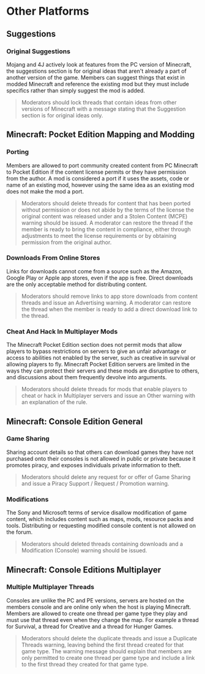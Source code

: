 # Other Platforms 

## Suggestions

### Original Suggestions 

Mojang and 4J actively look at features from the PC version of Minecraft, the suggestions section is for original ideas that aren't already a part of another version of the game. Members can suggest things that exist in modded Minecraft and reference the existing mod but they must include specifics rather than simply suggest the mod is added.

> Moderators should lock threads that contain ideas from other versions of Minecraft with a message stating that the Suggestion section is for original ideas only.

## Minecraft: Pocket Edition Mapping and Modding

### Porting 

Members are allowed to port community created content from PC Minecraft to Pocket Edition if the content license permits or they have permission from the author. A mod is considered a port if it uses the assets, code or name of an existing mod, however using the same idea as an existing mod does not make the mod a port.

> Moderators should delete threads for content that has been ported without permission or does not abide by the terms of the license the original content was released under and a Stolen Content (MCPE) warning should be issued. A moderator can restore the thread if the member is ready to bring the content in compliance, either through adjustments to meet the license requirements or by obtaining permission from the original author.

### Downloads From Online Stores

Links for downloads cannot come from a source such as the Amazon, Google Play or Apple app stores, even if the app is free. Direct downloads are the only acceptable method for distributing content.

> Moderators should remove links to app store downloads from content threads and issue an Advertising warning. A moderator can restore the thread when the member is ready to add a direct download link to the thread.

### Cheat And Hack In Multiplayer Mods

The Minecraft Pocket Edition section does not permit mods that allow players to bypass restrictions on servers to give an unfair advantage or access to abilities not enabled by the server, such as creative in survival or allowing players to fly. Minecraft Pocket Edition servers are limited in the ways they can protect their servers and these mods are disruptive to others, and discussions about them frequently devolve into arguments.

> Moderators should delete threads for mods that enable players to cheat or hack in Multiplayer servers and issue an Other warning with an explanation of the rule.

## Minecraft: Console Edition General

### Game Sharing

Sharing account details so that others can download games they have not purchased onto their consoles is not allowed in public or private because it promotes piracy, and exposes individuals private information to theft.

> Moderators should delete any request for or offer of Game Sharing and issue a Piracy Support / Request / Promotion warning.

### Modifications

The Sony and Microsoft terms of service disallow modification of game content, which includes content such as maps, mods, resource packs and tools. Distributing or requesting modified console content is not allowed on the forum.

> Moderators should deleted threads containing downloads and a Modification (Console) warning should be issued.

## Minecraft: Console Editions Multiplayer

### Multiple Multiplayer Threads

Consoles are unlike the PC and PE versions, servers are hosted on the members console and are online only when the host is playing Minecraft. Members are allowed to create one thread per game type they play and must use that thread even when they change the map. For example a thread for Survival, a thread for Creative and a thread for Hunger Games.

> Moderators should delete the duplicate threads and issue a Duplicate Threads warning, leaving behind the first thread created for that game type. The warning message should explain that members are only permitted to create one thread per game type and include a link to the first thread they created for that game type.
